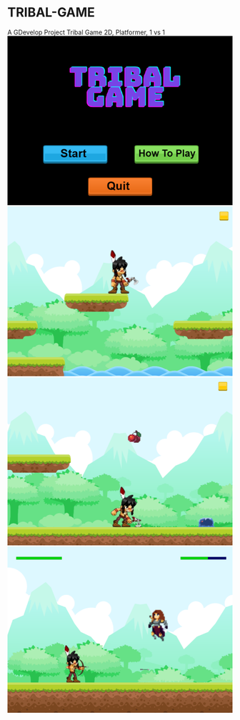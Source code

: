 # TRIBAL-GAME

A GDevelop Project 
Tribal Game 
2D, Platformer, 1 vs 1
 ![](https://github.com/Shrimad-Bhagwat/TRIBAL-GAME/blob/main/game/ss/1.png?raw=true)
 ![](https://github.com/Shrimad-Bhagwat/TRIBAL-GAME/blob/main/game/ss/2.png?raw=true)
  ![](https://github.com/Shrimad-Bhagwat/TRIBAL-GAME/blob/main/game/ss/3.png?raw=true)
   ![](https://github.com/Shrimad-Bhagwat/TRIBAL-GAME/blob/main/game/ss/4.png?raw=true)
